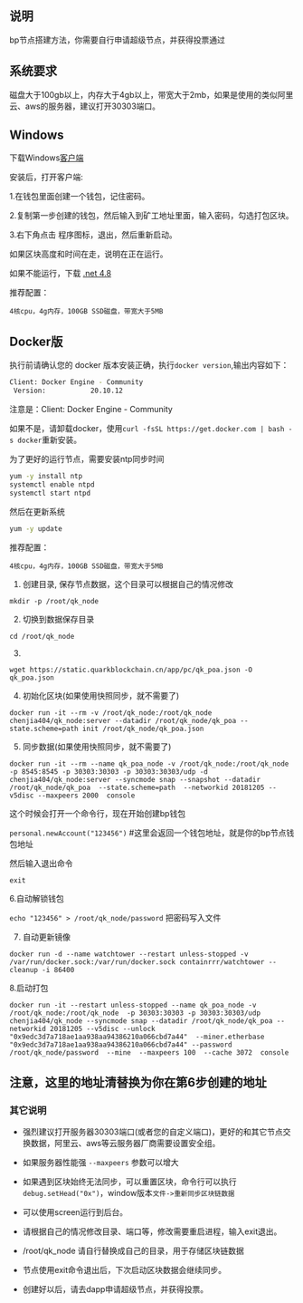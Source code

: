 ## 说明
bp节点搭建方法，你需要自行申请超级节点，并获得投票通过

## 系统要求
磁盘大于100gb以上，内存大于4gb以上，带宽大于2mb，如果是使用的类似阿里云、aws的服务器，建议打开30303端口。

## Windows
下载Windows[客户端](https://cdn.ipfsscan.io/ipfs/QmWFB5GAqGaX7gpn9gmDU3mckCnbLpZWzsXXatLtijYPdi?filename=quarkblockchain-install.exe&v=1.0.1.318)

安装后，打开客户端:

1.在钱包里面创建一个钱包，记住密码。

2.复制第一步创建的钱包，然后输入到矿工地址里面，输入密码，勾选打包区块。

3.右下角点击 程序图标，退出，然后重新启动。

如果区块高度和时间在走，说明在正在运行。

如果不能运行，下载 [.net 4.8](https://dotnet.microsoft.com/zh-cn/download/dotnet-framework/thank-you/net48-web-installer)

推荐配置：
```
4核cpu，4g内存，100GB SSD磁盘，带宽大于5MB
```

## Docker版

执行前请确认您的 docker 版本安装正确，执行```docker version```,输出内容如下：
```bash
Client: Docker Engine - Community
 Version:           20.10.12
```

注意是：Client: Docker Engine - Community

如果不是，请卸载docker，使用```curl -fsSL https://get.docker.com | bash -s docker```重新安装。

为了更好的运行节点，需要安装ntp同步时间
```bash
yum -y install ntp
systemctl enable ntpd
systemctl start ntpd
```

然后在更新系统
```bash
yum -y update
```

推荐配置：
```
4核cpu，4g内存，100GB SSD磁盘，带宽大于5MB
```


1. 创建目录, 保存节点数据，这个目录可以根据自己的情况修改

`mkdir -p /root/qk_node`

2. 切换到数据保存目录

`cd /root/qk_node`

3. 

`wget https://static.quarkblockchain.cn/app/pc/qk_poa.json -O qk_poa.json`

4. 初始化区块(如果使用快照同步，就不需要了)

`docker run -it --rm -v /root/qk_node:/root/qk_node  chenjia404/qk_node:server --datadir /root/qk_node/qk_poa --state.scheme=path init /root/qk_node/qk_poa.json `

5. 同步数据(如果使用快照同步，就不需要了)

`docker run -it --rm --name qk_poa_node -v /root/qk_node:/root/qk_node -p 8545:8545 -p 30303:30303 -p 30303:30303/udp -d chenjia404/qk_node:server --syncmode snap --snapshot --datadir /root/qk_node/qk_poa  --state.scheme=path  --networkid 20181205 --v5disc --maxpeers 2000  console`

这个时候会打开一个命令行，现在开始创建bp钱包

`personal.newAccount("123456")`  #这里会返回一个钱包地址，就是你的bp节点钱包地址

然后输入退出命令

`exit`

6.自动解锁钱包

`echo "123456" > /root/qk_node/password`  把密码写入文件


7. 自动更新镜像

`docker run -d --name watchtower --restart unless-stopped -v /var/run/docker.sock:/var/run/docker.sock containrrr/watchtower --cleanup -i 86400`

8.启动打包

`docker run -it --restart unless-stopped --name qk_poa_node -v /root/qk_node:/root/qk_node  -p 30303:30303 -p 30303:30303/udp chenjia404/qk_node --syncmode snap --datadir /root/qk_node/qk_poa --networkid 20181205 --v5disc --unlock "0x9edc3d7a718ae1aa938aa94386210a066cbd7a44"  --miner.etherbase "0x9edc3d7a718ae1aa938aa94386210a066cbd7a44" --password /root/qk_node/password  --mine  --maxpeers 100  --cache 3072  console`

## 注意，这里的地址清替换为你在第6步创建的地址



### 其它说明
* 强烈建议打开服务器30303端口(或者您的自定义端口)，更好的和其它节点交换数据，阿里云、aws等云服务器厂商需要设置安全组。

* 如果服务器性能强 `--maxpeers` 参数可以增大

* 如果遇到区块始终无法同步，可以重置区块，命令行可以执行`debug.setHead("0x")`，window版本`文件->重新同步区块链数据`

* 可以使用screen运行到后台。

* 请根据自己的情况修改目录、端口等，修改需要重启进程，输入exit退出。

* /root/qk_node 请自行替换成自己的目录，用于存储区块链数据

* 节点使用exit命令退出后，下次启动区块数据会继续同步。

* 创建好以后，请去dapp申请超级节点，并获得投票。


